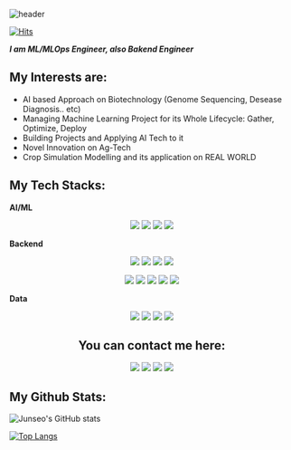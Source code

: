 ![header](https://capsule-render.vercel.app/api?type=transparent&color=auto&height=300&section=header&text=Junseo%20Kang&fontSize=90&fontColor=d6ace6)


[![Hits](https://hits.seeyoufarm.com/api/count/incr/badge.svg?url=https%3A%2F%2Fgithub.com%2Finvalidid56&count_bg=%2379C83D&title_bg=%23555555&icon=tensorflow.svg&icon_color=%23E7E7E7&title=hits&edge_flat=false)](https://github.com/invalidid56)

***I am ML/MLOps Engineer, also Bakend Engineer***

## My Interests are:
* AI based Approach on Biotechnology (Genome Sequencing, Desease Diagnosis.. etc)
* Managing Machine Learning Project for its Whole Lifecycle: Gather, Optimize, Deploy
* Building Projects and Applying AI Tech to it
* Novel Innovation on Ag-Tech
* Crop Simulation Modelling and its application on REAL WORLD


## My Tech Stacks:
**AI/ML**

<div align="center">
<img src="https://img.shields.io/badge/Python-3776AB?style=flat-square&logo=Python&logoColor=white"/> <img src="https://img.shields.io/badge/Pytorch-EE4C2C?style=flat-square&logo=Pytorch&logoColor=white"/> <img src="https://img.shields.io/badge/Pytorch%20Lightning-792EE5?style=flat-square&logo=Pytorch Lightning&logoColor=white"/> <img src="https://img.shields.io/badge/Tensorflow-FF6F00?style=flat-square&logo=Tensorflow&logoColor=white"/>
</div>

**Backend**

<div align="center">
<img src="https://img.shields.io/badge/FastAPI-009688?style=flat-square&logo=FastAPI&logoColor=white"/> <img src="https://img.shields.io/badge/SQLite-003B57?style=flat-square&logo=SQLite&logoColor=white"/> <img src="https://img.shields.io/badge/MySQL-4479A1?style=flat-square&logo=MySQL&logoColor=white"/> <img src="https://img.shields.io/badge/PostgreSQL-4169E1?style=flat-square&logo=PostgreSQL&logoColor=white"/>

<img src="https://img.shields.io/badge/AWS-232F3E?style=flat-square&logo=AWS&logoColor=white"/> <img src="https://img.shields.io/badge/Amazon%20S3-569A31?style=flat-square&logo=Amazon S3&logoColor=white"/> <img src="https://img.shields.io/badge/Amazon%20RDS-527FFF?style=flat-square&logo=Amazon RDS&logoColor=white"/> <img src="https://img.shields.io/badge/Amazon%20EC2-FF9900?style=flat-square&logo=Amazon RDS&logoColor=white"/> <img src="https://img.shields.io/badge/Docker-2496ED?style=flat-square&logo=Docker&logoColor=white"/>
</div>

**Data**

<div align="center">
<img src="https://img.shields.io/badge/Streamlit-FF4B4B?style=flat-square&logo=Streamlit&logoColor=white"/> <img src="https://img.shields.io/badge/Pandas-150458?style=flat-square&logo=Streamlit&logoColor=white"/> <img src="https://img.shields.io/badge/Julia-9558B2?style=flat-square&logo=Julia&logoColor=white"/> <img src="https://img.shields.io/badge/Selenium-43B02A?style=flat-square&logo=Selenium&logoColor=white"/>


## You can contact me here:

<a href="https://github.com/invalidid56"><img src="https://img.shields.io/badge/Github-Black?style=flat-square&logo=Github&logoColor=balck"/></a> 
<a href="https://www.instagram.com/junseokangofficial/"><img src="https://img.shields.io/badge/Instagram-E4405F?style=flat-square&logo=Instagram&logoColor=white"/></a>
<a href="https://www.linkedin.com/in/junseo-kang-9b3a7b226"><img src="https://img.shields.io/badge/LinkedIn-0A66C2?style=flat-square&logo=LinkedIn&logoColor=white"/></a>
<a href="invalidid56.oopy.io"><img src="https://img.shields.io/badge/Notion-000000?style=flat-square&logo=Notion&logoColor=white"/></a>
 </div>




## My Github Stats:

![Junseo's GitHub stats](https://github-readme-stats.vercel.app/api?username=invalidid56&show_icons=true&theme=radical)

[![Top Langs](https://github-readme-stats.vercel.app/api/top-langs/?username=invalidid56&layout=compact)](https://github.com/anuraghazra/github-readme-stats)



